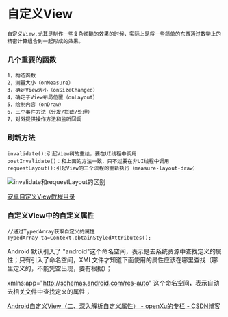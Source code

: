 # 自定义View
	自定义View,尤其是制作一些复杂炫酷的效果的时候，实际上是将一些简单的东西通过数学上的精密计算组合到一起形成的效果。

### 几个重要的函数
	1，构造函数
	2，测量大小（onMeasure）
	3，确定View大小（onSizeChanged）
	4，确定子View布局位置（onLayout）
	5，绘制内容（onDraw）
	6，三个事件方法（分发/拦截/处理）
	7，对外提供操作方法和监听回调

	
### 刷新方法
	invalidate():引起View树的重绘，要在UI线程中调用
	postInvalidate()：和上面的方法一致，只不过要在非UI线程中调用
	requestLayout():引起View的三个流程的重新执行（measure-layout-draw）

![invalidate和requestLayout的区别](http://upload-images.jianshu.io/upload_images/1734948-b4493f7b0234dd69.jpg?imageMogr2/auto-orient/strip%7CimageView2/2/w/1240 "invalidate和requestLayout的区别")

[安卓自定义View教程目录](http://www.gcssloop.com/customview/CustomViewIndex)


### 自定义View中的自定义属性

	//通过TypedArray获取自定义的属性
	TypedArray ta=Context.obtainStyledAttributes();

Android 默认引入了 "android"这个命名空间，表示是去系统资源中查找定义的属性；只有引入了命名空间，XML文件才知道下面使用的属性应该在哪里查找（哪里定义的，不能凭空出现，要有根据）；

xmlns:app="http://schemas.android.com/res-auto" 这个命名空间，表示自动去相关文件中查找定义的属性；

[Android自定义View（二、深入解析自定义属性） \- openXu的专栏 \- CSDN博客](http://blog.csdn.net/xmxkf/article/details/51468648)